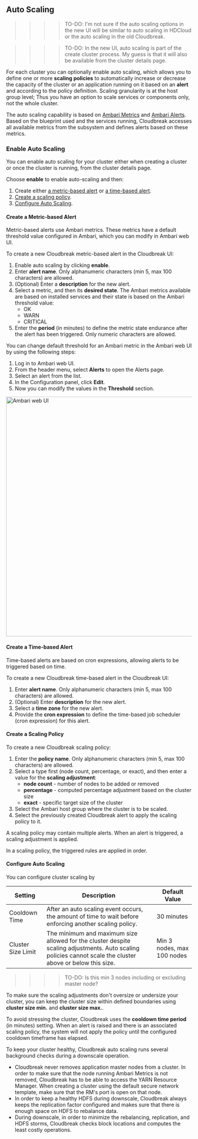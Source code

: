 ## Auto Scaling 

>>>>TO-DO: I'm not sure if the auto scaling options in the new UI will be similar to auto scaling in HDCloud or the auto scaling in the old Cloudbreak. 

>>>> TO-DO: In the new UI, auto scaling is part of the create cluster process. My guess is that it will also be available from the cluster details page.

For each cluster you can optionally enable auto scaling, which allows you to define one or more **scaling policies** to automatically increase or decrease the capacity of the cluster or an application running on it based on an **alert** and according to the policy definition. Scaling granularity is at the host group level; Thus you have an option to scale services or components only, not the whole cluster.

The auto scaling capability is based on [Ambari Metrics](https://cwiki.apache.org/confluence/display/AMBARI/Metrics) and [Ambari Alerts](https://cwiki.apache.org/confluence/display/AMBARI/Alerts). Based on the blueprint used and the services running, Cloudbreak accesses all available metrics from the subsystem and defines alerts based on these metrics.


### Enable Auto Scaling

You can enable auto scaling for your cluster either when creating a cluster or once the cluster is running, from the cluster details page. 

Choose **enable** to enable auto-scaling and then:

1. Create either [a metric-based alert](#create-a-metric-based-alert) or [a time-based alert](#create-a-time-based-alert).  
2. [Create a scaling policy](#create-a-scaling-policy).    
3. [Configure Auto Scaling](#configure-auto-scaling).  


#### Create a Metric-based Alert

Metric-based alerts use Ambari metrics. These metrics have a default threshold value configured in Ambari, which you can modify in Ambari web UI.

To create a new Cloudbreak metric-based alert in the Cloudbreak UI:

1. Enable auto scaling by clicking **enable**.  
1. Enter **alert name**. Only alphanumeric characters (min 5, max 100 characters) are allowed.  
1. (Optional) Enter a **description** for the new alert.  
1. Select a metric, and then its **desired state**. The Ambari metrics available are based on installed services and their state is based on the Ambari threshold value:  
    * OK  
    * WARN  
    * CRITICAL  
1. Enter the **period** (in minutes) to define the metric state endurance after the alert has been triggered. Only numeric characters are allowed.

You can change default threshold for an Ambari metric in the Ambari web UI by using the following steps:

1. Log in to Ambari web UI.  
2. From the header menu, select **Alerts** to open the Alerts page.  
3. Select an alert from the list.  
4. In the Configuration panel, click **Edit**.  
5. Now you can modify the values in the **Threshold** section.

<a href="../images/ambari_threshold.png" target="_blank" title="click to enlarge"><img src="../images/ambari_threshold.png" width="650" title="Ambari web UI"></a> 


#### Create a Time-based Alert

Time-based alerts are based on cron expressions, allowing alerts to be triggered based on time.

To create a new Cloudbreak time-based alert in the Cloudbreak UI:

1. Enter **alert name**. Only alphanumeric characters (min 5, max 100 characters) are allowed.  
2. (Optional) Enter **description** for the new alert.   
3. Select a **time zone** for the new alert.    
4. Provide the **cron expression** to define the time-based job scheduler (cron expression) for this alert.


#### Create a Scaling Policy 

To create a new Cloudbreak scaling policy:

1. Enter the **policy name**. Only alphanumeric characters (min 5, max 100 characters) are allowed.
2. Select a type first (node count, percentage, or exact), and then enter a value for the **scaling adjustment**:
    * **node count** - number of nodes to be added or removed
    * **percentage** - computed percentage adjustment based on the cluster size
    * **exact** - specific target size of the cluster
3. Select the Ambari host group where the cluster is to be scaled.  
3. Select the previously created Cloudbreak alert to apply the scaling policy to it.  

A scaling policy may contain multiple alerts. When an alert is triggered, a scaling adjustment is applied.

In a scaling policy, the triggered rules are applied in order.


#### Configure Auto Scaling 

You can configure cluster scaling by 


| Setting	| Description |	Default Value |
|---|---|---|
| Cooldown Time | After an auto scaling event occurs, the amount of time to wait before enforcing another scaling policy.	| 30 minutes |
| Cluster Size Limit |	The minimum and maximum size allowed for the cluster despite scaling adjustments. Auto scaling policies cannot scale the cluster above or below this size.	 | Min 3 nodes, max 100 nodes | 

>>>>TO-DO: Is this min 3 nodes including or excluding master node? 

To make sure the scaling adjustments don't oversize or undersize your cluster, you can keep the cluster size within defined boundaries using **cluster size min.** and **cluster size max.**.

To avoid stressing the cluster, Cloudbreak uses the **cooldown time period** (in minutes) setting. When an alert is raised and there is an associated scaling policy, the system will not apply the policy until the configured cooldown timeframe has elapsed.

To keep your cluster healthy, Cloudbreak auto scaling runs several background checks during a downscale operation.

* Cloudbreak never removes application master nodes from a cluster. In order to make sure that the node running Ambari Metrics is not removed, Cloudbreak has to be able to access the YARN Resource Manager. When creating a cluster using the default secure network template, make sure that the RM's port is open on that node.  
* In order to keep a healthy HDFS during downscale, Cloudbreak always keeps the replication factor configured and makes sure that there is enough space on HDFS to rebalance data.  
* During downscale, in order to minimize the rebalancing, replication, and HDFS storms, Cloudbreak checks block locations and computes the least costly operations.  

